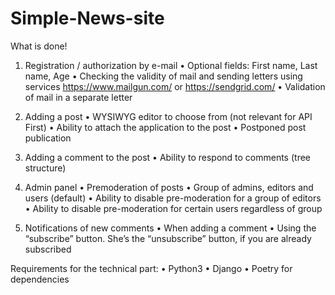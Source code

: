 # Simple-News-site

What is done!

1. Registration / authorization by e-mail
• Optional fields: First name, Last name, Age
• Checking the validity of mail and sending letters using services
https://www.mailgun.com/ or https://sendgrid.com/
• Validation of mail in a separate letter
2. Adding a post
• WYSIWYG editor to choose from (not relevant for API First)
• Ability to attach the application to the post
• Postponed post publication
3. Adding a comment to the post
• Ability to respond to comments (tree structure)
4. Admin panel
• Premoderation of posts
• Group of admins, editors and users (default)
• Ability to disable pre-moderation for a group of editors
• Ability to disable pre-moderation for certain
users regardless of group

5. Notifications of new comments
• When adding a comment
• Using the “subscribe” button. She’s the “unsubscribe” button,
if you are already subscribed

Requirements for the technical part:
• Python3
• Django
• Poetry for dependencies
